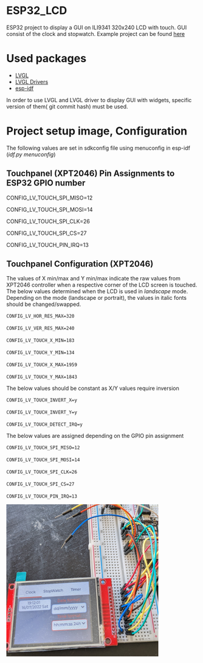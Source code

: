 # ESP32_LCD

ESP32 project to display a GUI on ILI9341 320x240 LCD with touch. GUI consist of the clock and stopwatch. 
Example project can be found [here](https://github.com/lvgl/lv_port_esp32)

# Used packages
- [LVGL](https://github.com/lvgl/lvgl)
- [LVGL Drivers](https://github.com/lvgl/lvgl_esp32_drivers)
- [esp-idf](https://github.com/espressif/esp-idf)

In order to use LVGL and LVGL driver to display GUI with widgets, specific version of them( git commit hash) must be used.


# Project setup image, Configuration

The following values are set in sdkconfig file using menuconfig in esp-idf (_idf.py menuconfig_)

## Touchpanel (XPT2046) Pin Assignments to ESP32 GPIO number

CONFIG_LV_TOUCH_SPI_MISO=12

CONFIG_LV_TOUCH_SPI_MOSI=14

CONFIG_LV_TOUCH_SPI_CLK=26

CONFIG_LV_TOUCH_SPI_CS=27

CONFIG_LV_TOUCH_PIN_IRQ=13

## Touchpanel Configuration (XPT2046)

The values of X min/max and Y min/max indicate the raw values from XPT2046 controller when a respective corner of the LCD screen is touched. 
The below values determined when the LCD is used in _landscape_ mode. Depending on the mode (landscape or portrait), the values in italic fonts should be changed/swapped.

    CONFIG_LV_HOR_RES_MAX=320

    CONFIG_LV_VER_RES_MAX=240

    CONFIG_LV_TOUCH_X_MIN=183

    CONFIG_LV_TOUCH_Y_MIN=134

    CONFIG_LV_TOUCH_X_MAX=1959

    CONFIG_LV_TOUCH_Y_MAX=1843

The below values should be constant as X/Y values require inversion

    CONFIG_LV_TOUCH_INVERT_X=y

    CONFIG_LV_TOUCH_INVERT_Y=y

    CONFIG_LV_TOUCH_DETECT_IRQ=y

The below values are assigned depending on the GPIO pin assignment

    CONFIG_LV_TOUCH_SPI_MISO=12

    CONFIG_LV_TOUCH_SPI_MOSI=14

    CONFIG_LV_TOUCH_SPI_CLK=26

    CONFIG_LV_TOUCH_SPI_CS=27

    CONFIG_LV_TOUCH_PIN_IRQ=13

<img src="https://github.com/ishansheth/ESP32_LCD/blob/master/images/PXL_20220716_171200853.MP.jpg" alt="drawing" width="400" height="400"/>

